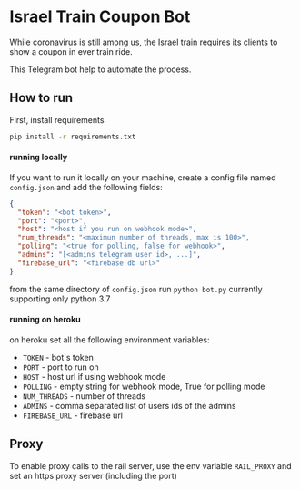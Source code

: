 # Israel Train Coupon Bot
While coronavirus is still among us, the Israel train requires its clients to show a coupon in ever train ride.

This Telegram bot help to automate the process.

## How to run
First, install requirements
```bash
pip install -r requirements.txt
```

#### running locally
If you want to run it locally on your machine, create a config file named `config.json` and add the following fields:
```json
{
  "token": "<bot token>",
  "port": "<port>",
  "host": "<host if you run on webhook mode>",
  "num_threads": "<maximun number of threads, max is 100>",
  "polling": "<true for polling, false for webhook>",
  "admins": "[<admins telegram user id>, ...]",
  "firebase_url": "<firebase db url>"
}
```

from the same directory of `config.json` run `python bot.py` currently supporting only python 3.7

#### running on heroku
on heroku set all the following environment variables:
* `TOKEN` - bot's token
* `PORT` - port to run on
* `HOST` - host url if using webhook mode
* `POLLING` - empty string for webhook mode, True for polling mode
* `NUM_THREADS` - number of threads
* `ADMINS` - comma separated list of users ids of the admins
* `FIREBASE_URL` - firebase url


## Proxy
To enable proxy calls to the rail server, use the env variable `RAIL_PROXY` and set an https proxy server (including 
the port)

